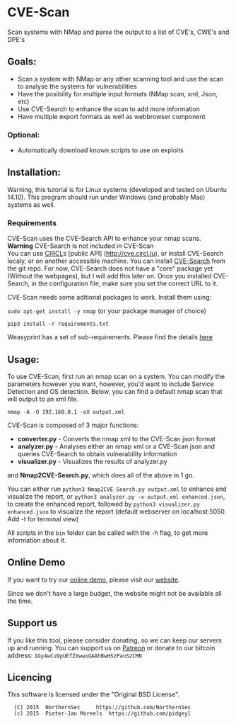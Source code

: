 # CVE-Scan
Scan systems with NMap and parse the output to a list of CVE's, CWE's and DPE's

## Goals:
 * Scan a system with NMap or any other scanning tool and use the scan to analyse the systems for vulnerabilities
 * Have the posibility for multiple input formats (NMap scan, xml, Json, etc)
 * Use CVE-Search to enhance the scan to add more information
 * Have multiple export formats as well as webbrowser component
 
### Optional:
* Automatically download known scripts to use on exploits

## Installation:
Warning, this tutorial is for Linux systems (developed and tested on Ubuntu 14.10).
This program should run under Windows (and probably Mac) systems as well.

### Requirements
CVE-Scan uses the CVE-Search API to enhance your nmap scans. <br />
**Warning** CVE-Search is not included in CVE-Scan <br />
You can use [CIRCL](http://circl.lu)s [public API]
 (http://cve.circl.lu), or install CVE-Search localy, or on another accessible machine.
You can install [CVE-Search](https://github.com/PidgeyL/cve-search) from the git repo.
For now, CVE-Search does not have a "core" package yet (Without the webpages), but I will add this later on.
Once you installed CVE-Search, in the configuration file, make sure you set the correct URL to it.

CVE-Scan needs some aditional packages to work. Install them using:

```sudo apt-get install -y nmap``` (or your package manager of choice)

```pip3 install -r requirements.txt```

Weasyprint has a set of sub-requirements. Please find the details [here](http://weasyprint.readthedocs.org/en/latest/install.html)

## Usage:
To use CVE-Scan, first run an nmap scan on a system. You can modify the
 parameters however you want, however, you'd want to include Service Detection
 and OS detection. Below, you can find a default nmap scan that will output to
 an xml file.

```nmap -A -O 192.168.0.1 -oX output.xml```

CVE-Scan is composed of 3 major functions:
 * **converter.py**  - Converts the nmap xml to the CVE-Scan json format
 * **analyzer.py**   - Analyses either an nmap xml or a CVE-Scan json and
 queries CVE-Search to obtain vulnerability information
 * **visualizer.py** - Visualizes the results of analyzer.py

and **Nmap2CVE-Search.py**, which does all of the above in 1 go.

You can either run ```python3 Nmap2CVE-Search.py output.xml``` to
 enhance and visualize the report, or
 ```python3 analyzer.py -x output.xml enhanced.json```, to create the
 enhanced report, followed by ```python3 visualizer.py enhanced.json```
 to visualize the report (default webserver on localhost:5050.
 Add -t for terminal view)
 
 All scripts in the `bin` folder can be called with the -h flag, to get more information about it.

## Online Demo
If you want to try our [online demo](http://northernsec.eu/cve-scan),
 please visit our [website](http://northernsec.eu).

Since we don't have a large budget, the website might not be available all the time.

## Support us
If you like this tool, please consider donating, so we can keep our servers up and running.
You can support us on [Patreon](https://www.patreon.com/NorthernSec) or donate to our bitcoin address:
`1Gy4wCu9pUEfZXwwoGAAhBwHSzPanS2CMN`

## Licencing
This software is licensed under the "Original BSD License".
```
  (C) 2015  NorthernSec		https://github.com/NorthernSec
  (c) 2015  Pieter-Jan Moreels	https://github.com/pidgeyl
```
